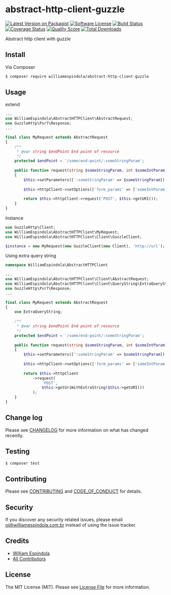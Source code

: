 # abstract-http-client-guzzle

[![Latest Version on Packagist][ico-version]][link-packagist]
[![Software License][ico-license]](LICENSE.md)
[![Build Status][ico-travis]][link-travis]
[![Coverage Status][ico-scrutinizer]][link-scrutinizer]
[![Quality Score][ico-code-quality]][link-code-quality]
[![Total Downloads][ico-downloads]][link-downloads]

Abstract http client with guzzle

## Install

Via Composer

``` bash
$ composer require williamespindola/abstract-http-client-guzzle
```

## Usage

extend
```php
...
use WilliamEspindola\AbstractHTTPClient\AbstractRequest;
use GuzzleHttp\Psr7\Response;
...

final class MyRequest extends AbstractRequest
{
    /**
     * @var string $endPoint End point of resource
     */
    protected $endPoint = '/some/end-point/:someStringParam';
    
    public function request(string $someStringParam, int $someIntParam): Response
    {
        $this->setParameters([':someStringParam' => $someStringParam]);
    
        $this->httpClient->setOptions(['form_params' => ['someIntParam' => $someIntParam]]);
   
        return $this->httpClient->request('POST', $this->getURI());
    }
}
```

Instance
```php
use GuzzleHttp\Client;
use WilliamEspindola\AbstractHTTPClient\MyRequest;
use WilliamEspindola\AbstractHTTPClient\Client\GuzzleClient;

$instance = new MyRequest(new GuzzleClient(new Client), 'http://url');
```

Using extra query string

```php
namespace WilliamEspindola\AbstractHTTPClient

...
use WilliamEspindola\AbstractHTTPClient\Client\AbstractRequest;
use WilliamEspindola\AbstractHTTPClient\Client\QueryString\ExtraQueryString;
use GuzzleHttp\Psr7\Response;
...

final class MyRequest extends AbstractRequest
{
    use ExtraQueryString;
    
    /**
     * @var string $endPoint End point of resource
     */
    protected $endPoint = '/some/end-point/:someStringParam';
    
    public function request(string $someStringParam, int $someIntParam): Response
    {
        $this->setParameters([':someStringParam' => $someStringParam]);
    
        $this->httpClient->setOptions(['form_params' => ['someIntParam' => $someIntParam]]);
   
        return $this->httpClient
            ->request(
                'POST', 
                $this->getUriWithExtraString($this->getURI())
            );
    }
}
```

## Change log

Please see [CHANGELOG](CHANGELOG.md) for more information on what has changed recently.

## Testing

``` bash
$ composer test
```

## Contributing

Please see [CONTRIBUTING](CONTRIBUTING.md) and [CODE_OF_CONDUCT](CODE_OF_CONDUCT.md) for details.

## Security

If you discover any security related issues, please email oi@williamespindola.com.br instead of using the issue tracker.

## Credits

- [William Espindola][link-author]
- [All Contributors][link-contributors]

## License

The MIT License (MIT). Please see [License File](LICENSE.md) for more information.

[ico-version]: https://img.shields.io/packagist/v/williamespindola/abstract-http-client-guzzle.svg?style=flat-square
[ico-license]: https://img.shields.io/badge/license-MIT-brightgreen.svg?style=flat-square
[ico-travis]: https://img.shields.io/travis/williamespindola/abstract-http-client-guzzle/master.svg?style=flat-square
[ico-scrutinizer]: https://img.shields.io/scrutinizer/coverage/g/williamespindola/abstract-http-client-guzzle.svg?style=flat-square
[ico-code-quality]: https://img.shields.io/scrutinizer/g/williamespindola/abstract-http-client-guzzle.svg?style=flat-square
[ico-downloads]: https://img.shields.io/packagist/dt/williamespindola/abstract-http-client-guzzle.svg?style=flat-square

[link-packagist]: https://packagist.org/packages/williamespindola/abstract-http-client-guzzle
[link-travis]: https://travis-ci.org/williamespindola/abstract-http-client-guzzle
[link-scrutinizer]: https://scrutinizer-ci.com/g/williamespindola/abstract-http-client-guzzle/code-structure
[link-code-quality]: https://scrutinizer-ci.com/g/williamespindola/abstract-http-client-guzzle
[link-downloads]: https://packagist.org/packages/williamespindola/abstract-http-client-guzzle
[link-author]: https://github.com/williamespindola
[link-contributors]: ../../contributors
